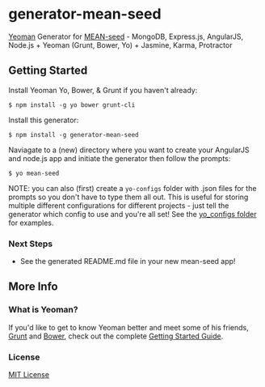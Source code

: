 # generator-mean-seed

[Yeoman](http://yeoman.io) Generator for [MEAN-seed](https://github.com/jackrabbitsgroup/mean-seed) - MongoDB, Express.js, AngularJS, Node.js + Yeoman (Grunt, Bower, Yo) + Jasmine, Karma, Protractor


## Getting Started

Install Yeoman Yo, Bower, & Grunt if you haven't already:
```
$ npm install -g yo bower grunt-cli
```

Install this generator:
```
$ npm install -g generator-mean-seed
```

Naviagate to a (new) directory where you want to create your AngularJS and node.js app and initiate the generator then follow the prompts:
```
$ yo mean-seed
```
NOTE: you can also (first) create a `yo-configs` folder with .json files for the prompts so you don't have to type them all out. This is useful for storing multiple different configurations for different projects - just tell the generator which config to use and you're all set! See the [yo_configs folder](https://github.com/jackrabbitsgroup/generator-mean-seed/tree/master/yo-configs) for examples.


### Next Steps
- See the generated README.md file in your new mean-seed app!



## More Info

### What is Yeoman?

If you'd like to get to know Yeoman better and meet some of his friends, [Grunt](http://gruntjs.com) and [Bower](http://bower.io), check out the complete [Getting Started Guide](https://github.com/yeoman/yeoman/wiki/Getting-Started).


### License

[MIT License](http://en.wikipedia.org/wiki/MIT_License)
